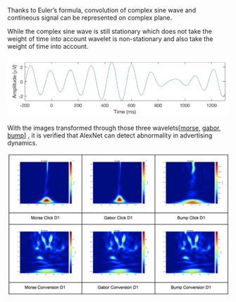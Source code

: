 Thanks to Euler’s formula, convolution of complex sine wave and contineous signal can be represented on complex plane. 

While the complex sine wave is still stationary which does not take the weight of time into account wavelet is non-stationary and also take the weight of time into account. 

![image-20191203010200205](https://github.com/sangwon-hwang/wavelet/blob/master/image-20191203010200205.png)

With the images transformed through those three wavelets[[morse](https://kr.mathworks.com/help/wavelet/ug/morse-wavelets.html), [gabor](https://kr.mathworks.com/help/wavelet/ref/cwtft.html#bsy_h17), [bump](https://kr.mathworks.com/help/wavelet/ref/cwtft.html#buu64ch)] , it is verified that AlexNet can detect abnormality in advertising dynamics.

![image-20191203010719646](https://github.com/sangwon-hwang/wavelet/blob/master/image-20191203010719646.png)

